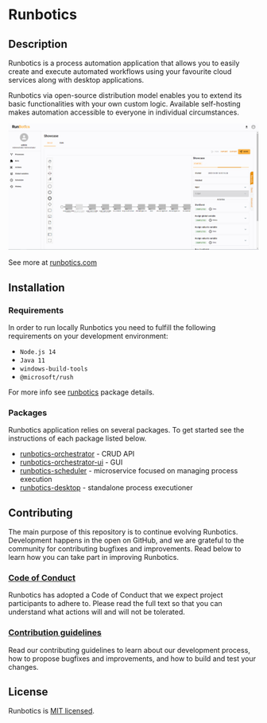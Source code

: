 # Runbotics

## Description

Runbotics is a process automation application that allows you to easily create and execute automated workflows using your favourite cloud services along with desktop applications.

Runbotics via open-source distribution model enables you to extend its basic functionalities with your own custom logic. Available self-hosting makes automation accessible to everyone in individual circumstances.

![Runbotics screenshot](https://github.com/runbotics/runbotics/blob/master/public/3_process_build_running.png)

See more at [runbotics.com](https://www.runbotics.com)

## Installation

### Requirements

In order to run locally Runbotics you need to fulfill the following requirements on your development environment:

- `Node.js 14`
- `Java 11`
- `windows-build-tools`
- `@microsoft/rush`

For more info see [runbotics](https://github.com/runbotics/runbotics/blob/master/runbotics/README.md) package details.

### Packages

Runbotics application relies on several packages. To get started see the instructions of each package listed below.

 - [runbotics-orchestrator](https://github.com/runbotics/runbotics/blob/master/runbotics-orchestrator) - CRUD API
 - [runbotics-orchestrator-ui](https://github.com/runbotics/runbotics/blob/master/runbotics/runbotics-orchestrator-ui) - GUI
 - [runbotics-scheduler](https://github.com/runbotics/runbotics/blob/master/runbotics/runbotics-scheduler) - microservice focused on managing process execution
 - [runbotics-desktop](https://github.com/runbotics/runbotics/blob/master/runbotics/runbotics-desktop) - standalone process executioner

## Contributing

The main purpose of this repository is to continue evolving Runbotics. Development happens in the open on GitHub, and we are grateful to the community for contributing bugfixes and improvements. Read below to learn how you can take part in improving Runbotics.

### [Code of Conduct](https://github.com/runbotics/runbotics/blob/master/CODE_OF_CONDUCT.md)

Runbotics has adopted a Code of Conduct that we expect project participants to adhere to. Please read the full text so that you can understand what actions will and will not be tolerated.

### [Contribution guidelines]()

Read our contributing guidelines to learn about our development process, how to propose bugfixes and improvements, and how to build and test your changes.

## License

Runbotics is [MIT licensed](https://github.com/runbotics/runbotics/blob/master/license.md).
